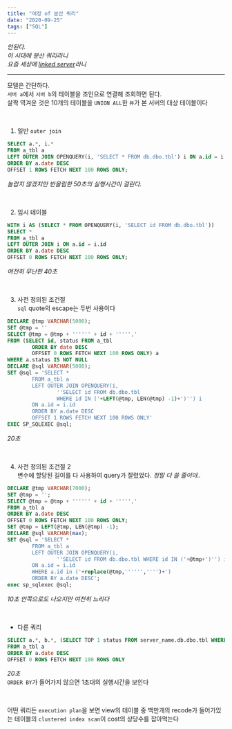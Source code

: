```yaml
---
title: "여정 of 분산 쿼리"
date: "2020-09-25"
tags: ["SQL"]
---
```


_안된다._  
_이 시대에 분산 쿼리라니_  
_요즘 세상에 [linked server](https://docs.microsoft.com/en-us/sql/relational-databases/linked-servers/linked-servers-database-engine?view=sql-server-ver15)라니_

---

모델은 간단하다.  
`서버 a`에서 `서버 b`의 테이블을 조인으로 연결해 조회하면 된다.  
살짝 역겨운 것은 10개의 테이블을 `UNION ALL`한 `뷰`가 본 서버의 대상 테이블이다

&nbsp;

1. 일반 `outer join`
```sql
SELECT a.*, i.*
FROM a_tbl a
LEFT OUTER JOIN OPENQUERY(i, 'SELECT * FROM db.dbo.tbl') i ON a.id = i.id
ORDER BY a.date DESC
OFFSET 1 ROWS FETCH NEXT 100 ROWS ONLY;
```
*놀랍지 않겠지만 반올림한 50초의 실행시간이 걸린다.*

&nbsp;

2. 임시 테이블
```sql
WITH i AS (SELECT * FROM OPENQUERY(i, 'SELECT id FROM db.dbo.tbl'))
SELECT *
FROM a_tbl a
LEFT OUTER JOIN i ON a.id = i.id
ORDER BY a.date DESC
OFFSET 0 ROWS FETCH NEXT 100 ROWS ONLY;
```
*여전히 무난한 40초*

&nbsp;

3. 사전 정의된 조건절  
`sql` quote의 escape는 두번 사용이다
```sql
DECLARE @tmp VARCHAR(5000);
SET @tmp = ''
SELECT @tmp = @tmp + '''''' + id + ''''','
FROM (SELECT id, status FROM a_tbl 
        ORDER BY date DESC
        OFFSET 0 ROWS FETCH NEXT 100 ROWS ONLY) a
WHERE a.status IS NOT NULL  
DECLARE @sql VARCHAR(5000);
SET @sql = 'SELECT *
        FROM a_tbl a
        LEFT OUTER JOIN OPENQUERY(i,  
                ''SELECT id FROM db.dbo.tbl
                WHERE id IN ('+LEFT(@tmp, LEN(@tmp) -1)+')'') i
        ON a.id = i.id
        ORDER BY a.date DESC
        OFFSET 1 ROWS FETCH NEXT 100 ROWS ONLY'
EXEC SP_SQLEXEC @sql;
```
*20초*

&nbsp;

4. 사전 정의된 조건절 2  
변수에 할당된 길이를 다 사용하여 query가 잘렸었다. *정말 다 쓸 줄이야..*
```sql
DECLARE @tmp VARCHAR(7000);
SET @tmp = '';
SELECT @tmp = @tmp + '''''' + id + ''''','
FROM a_tbl a
ORDER BY a.date DESC
OFFSET 0 ROWS FETCH NEXT 100 ROWS ONLY;
SET @tmp = LEFT(@tmp, LEN(@tmp) -1);  
DECLARE @sql VARCHAR(max);
SET @sql = 'SELECT *
        FROM a_tbl a
        LEFT OUTER JOIN OPENQUERY(i, 
                ''SELECT id FROM db.dbo.tbl WHERE id IN ('+@tmp+')'') i 
        ON a.id = i.id 
        WHERE a.id in ('+replace(@tmp,'''''','''')+') 
        ORDER BY a.date DESC';
exec sp_sqlexec @sql;
```
*10초 안쪽으로도 나오지만 여전히 느리다*

&nbsp;

- 다른 쿼리  
```sql
SELECT a.*, b.*, (SELECT TOP 1 status FROM server_name.db.dbo.tbl WHERE id = a.id)
FROM a_tbl a
ORDER BY a.date DESC
OFFSET 0 ROWS FETCH NEXT 100 ROWS ONLY
```
*20초*  
`ORDER BY`가 들어가지 않으면 1초대의 실행시간을 보인다

&nbsp;

어떤 쿼리든 `execution plan`을 보면 view의 테이블 중 백만개의 recode가 들어가있는 테이블의 `clustered index scan`이 cost의 상당수를 잡아먹는다  